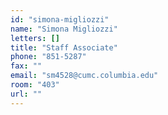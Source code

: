 ```yaml
---
id: "simona-migliozzi"
name: "Simona Migliozzi"
letters: []
title: "Staff Associate"
phone: "851-5287"
fax: ""
email: "sm4528@cumc.columbia.edu"
room: "403"
url: ""
---
```

